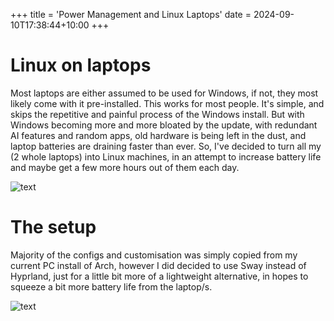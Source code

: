 +++
title = 'Power Management and Linux Laptops'
date = 2024-09-10T17:38:44+10:00
+++
# Linux on laptops

Most laptops are either assumed to be used for Windows, if not, they most likely come with it pre-installed. This works for most people. It's simple, and skips the repetitive and painful process of the Windows install. But with Windows becoming more and more bloated by the update, with redundant AI features and random apps, old hardware is being left in the dust, and laptop batteries are draining faster than ever. So, I've decided to turn all my (2 whole laptops) into Linux machines, in an attempt to increase battery life and maybe get a few more hours out of them each day.

![text](/assets/Images/Laptops.png)

# The setup 

Majority of the configs and customisation was simply copied from my current PC install of Arch, however I did decided to use Sway instead of Hyprland, just for a little bit more of a lightweight alternative, in hopes to squeeze a bit more battery life from the laptop/s. 


![text](/assets/Images/Sway.png)

